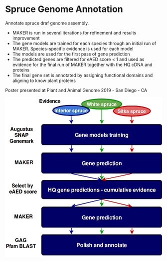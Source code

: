 # Spruce Genome Annotation

Annotate spruce draf genome assembly.     

* MAKER is run in several iterations for refinement and results improvement
* The gene models are trained for each species through an initial run of MAKER. Species-specific evidence is used for each model
* The models are used for the first pass of gene prediction
* The predicted genes are filtered for eAED score < 1 and used as evidence for the final run of MAKER together with the HQ cDNA and proteins
* The final gene set is annotated by assigning functional domains and aligning to know plant proteins

Poster presented at Plant and Animal Genome 2019 - San Diego - CA

![](img/GenomeAnnotationPipeline2.png)


